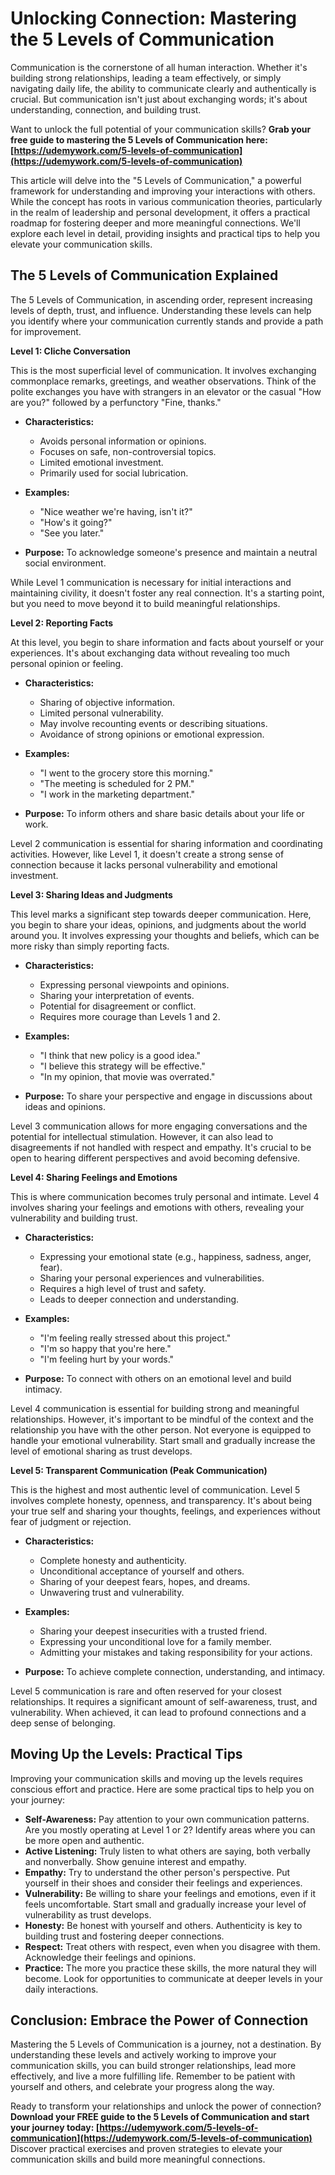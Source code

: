 # Unlocking Connection: Mastering the 5 Levels of Communication

Communication is the cornerstone of all human interaction. Whether it's building strong relationships, leading a team effectively, or simply navigating daily life, the ability to communicate clearly and authentically is crucial. But communication isn't just about exchanging words; it's about understanding, connection, and building trust.

Want to unlock the full potential of your communication skills?  **Grab your free guide to mastering the 5 Levels of Communication here: [https://udemywork.com/5-levels-of-communication](https://udemywork.com/5-levels-of-communication)**

This article will delve into the "5 Levels of Communication," a powerful framework for understanding and improving your interactions with others. While the concept has roots in various communication theories, particularly in the realm of leadership and personal development,  it offers a practical roadmap for fostering deeper and more meaningful connections.  We'll explore each level in detail, providing insights and practical tips to help you elevate your communication skills.

## The 5 Levels of Communication Explained

The 5 Levels of Communication, in ascending order, represent increasing levels of depth, trust, and influence.  Understanding these levels can help you identify where your communication currently stands and provide a path for improvement.

**Level 1: Cliche Conversation**

This is the most superficial level of communication. It involves exchanging commonplace remarks, greetings, and weather observations. Think of the polite exchanges you have with strangers in an elevator or the casual "How are you?" followed by a perfunctory "Fine, thanks."

*   **Characteristics:**
    *   Avoids personal information or opinions.
    *   Focuses on safe, non-controversial topics.
    *   Limited emotional investment.
    *   Primarily used for social lubrication.

*   **Examples:**
    *   "Nice weather we're having, isn't it?"
    *   "How's it going?"
    *   "See you later."

*   **Purpose:** To acknowledge someone's presence and maintain a neutral social environment.

While Level 1 communication is necessary for initial interactions and maintaining civility, it doesn't foster any real connection.  It's a starting point, but you need to move beyond it to build meaningful relationships.

**Level 2: Reporting Facts**

At this level, you begin to share information and facts about yourself or your experiences. It's about exchanging data without revealing too much personal opinion or feeling.

*   **Characteristics:**
    *   Sharing of objective information.
    *   Limited personal vulnerability.
    *   May involve recounting events or describing situations.
    *   Avoidance of strong opinions or emotional expression.

*   **Examples:**
    *   "I went to the grocery store this morning."
    *   "The meeting is scheduled for 2 PM."
    *   "I work in the marketing department."

*   **Purpose:** To inform others and share basic details about your life or work.

Level 2 communication is essential for sharing information and coordinating activities. However, like Level 1, it doesn't create a strong sense of connection because it lacks personal vulnerability and emotional investment.

**Level 3: Sharing Ideas and Judgments**

This level marks a significant step towards deeper communication. Here, you begin to share your ideas, opinions, and judgments about the world around you. It involves expressing your thoughts and beliefs, which can be more risky than simply reporting facts.

*   **Characteristics:**
    *   Expressing personal viewpoints and opinions.
    *   Sharing your interpretation of events.
    *   Potential for disagreement or conflict.
    *   Requires more courage than Levels 1 and 2.

*   **Examples:**
    *   "I think that new policy is a good idea."
    *   "I believe this strategy will be effective."
    *   "In my opinion, that movie was overrated."

*   **Purpose:** To share your perspective and engage in discussions about ideas and opinions.

Level 3 communication allows for more engaging conversations and the potential for intellectual stimulation. However, it can also lead to disagreements if not handled with respect and empathy.  It's crucial to be open to hearing different perspectives and avoid becoming defensive.

**Level 4: Sharing Feelings and Emotions**

This is where communication becomes truly personal and intimate. Level 4 involves sharing your feelings and emotions with others, revealing your vulnerability and building trust.

*   **Characteristics:**
    *   Expressing your emotional state (e.g., happiness, sadness, anger, fear).
    *   Sharing your personal experiences and vulnerabilities.
    *   Requires a high level of trust and safety.
    *   Leads to deeper connection and understanding.

*   **Examples:**
    *   "I'm feeling really stressed about this project."
    *   "I'm so happy that you're here."
    *   "I'm feeling hurt by your words."

*   **Purpose:** To connect with others on an emotional level and build intimacy.

Level 4 communication is essential for building strong and meaningful relationships. However, it's important to be mindful of the context and the relationship you have with the other person. Not everyone is equipped to handle your emotional vulnerability.  Start small and gradually increase the level of emotional sharing as trust develops.

**Level 5: Transparent Communication (Peak Communication)**

This is the highest and most authentic level of communication. Level 5 involves complete honesty, openness, and transparency. It's about being your true self and sharing your thoughts, feelings, and experiences without fear of judgment or rejection.

*   **Characteristics:**
    *   Complete honesty and authenticity.
    *   Unconditional acceptance of yourself and others.
    *   Sharing of your deepest fears, hopes, and dreams.
    *   Unwavering trust and vulnerability.

*   **Examples:**
    *   Sharing your deepest insecurities with a trusted friend.
    *   Expressing your unconditional love for a family member.
    *   Admitting your mistakes and taking responsibility for your actions.

*   **Purpose:** To achieve complete connection, understanding, and intimacy.

Level 5 communication is rare and often reserved for your closest relationships. It requires a significant amount of self-awareness, trust, and vulnerability.  When achieved, it can lead to profound connections and a deep sense of belonging.

## Moving Up the Levels: Practical Tips

Improving your communication skills and moving up the levels requires conscious effort and practice. Here are some practical tips to help you on your journey:

*   **Self-Awareness:** Pay attention to your own communication patterns. Are you mostly operating at Level 1 or 2? Identify areas where you can be more open and authentic.
*   **Active Listening:** Truly listen to what others are saying, both verbally and nonverbally. Show genuine interest and empathy.
*   **Empathy:** Try to understand the other person's perspective. Put yourself in their shoes and consider their feelings and experiences.
*   **Vulnerability:** Be willing to share your feelings and emotions, even if it feels uncomfortable. Start small and gradually increase your level of vulnerability as trust develops.
*   **Honesty:** Be honest with yourself and others. Authenticity is key to building trust and fostering deeper connections.
*   **Respect:** Treat others with respect, even when you disagree with them. Acknowledge their feelings and opinions.
*   **Practice:** The more you practice these skills, the more natural they will become. Look for opportunities to communicate at deeper levels in your daily interactions.

## Conclusion:  Embrace the Power of Connection

Mastering the 5 Levels of Communication is a journey, not a destination. By understanding these levels and actively working to improve your communication skills, you can build stronger relationships, lead more effectively, and live a more fulfilling life. Remember to be patient with yourself and others, and celebrate your progress along the way.

Ready to transform your relationships and unlock the power of connection?  **Download your FREE guide to the 5 Levels of Communication and start your journey today: [https://udemywork.com/5-levels-of-communication](https://udemywork.com/5-levels-of-communication)** Discover practical exercises and proven strategies to elevate your communication skills and build more meaningful connections.
